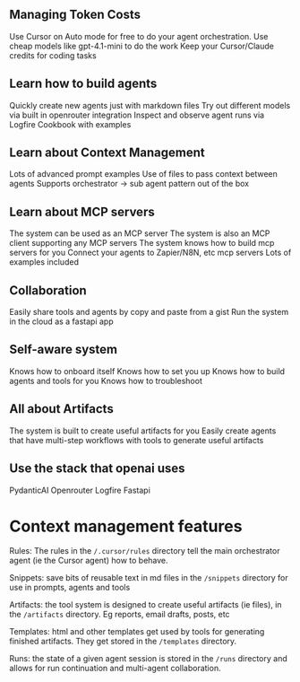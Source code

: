 


## Managing Token Costs

Use Cursor on Auto mode for free to do your agent orchestration. Use cheap models like gpt-4.1-mini to do the work
Keep your Cursor/Claude credits for coding tasks

## Learn how to build agents

Quickly create new agents just with markdown files
Try out different models via built in openrouter integration
Inspect and observe agent runs via Logfire
Cookbook with examples

## Learn about Context Management

Lots of advanced prompt examples
Use of files to pass context between agents 
Supports orchestrator -> sub agent pattern out of the box

## Learn about MCP servers

The system can be used as an MCP server
The system is also an MCP client supporting any MCP servers
The system knows how to build mcp servers for you
Connect your agents to Zapier/N8N, etc mcp servers
Lots of examples included

## Collaboration

Easily share tools and agents by copy and paste from a gist
Run the system in the cloud as a fastapi app

## Self-aware system

Knows how to onboard itself
Knows how to set you up
Knows how to build agents and tools for you
Knows how to troubleshoot

## All about Artifacts

The system is built to create useful artifacts for you
Easily create agents that have multi-step workflows with tools to generate useful artifacts

## Use the stack that openai uses

PydanticAI
Openrouter
Logfire
Fastapi

# Context management features

Rules: The rules in the `/.cursor/rules` directory tell the main orchestrator agent (ie the Cursor agent) how to behave.

Snippets: save bits of reusable text in md files in the `/snippets` directory for use in prompts, agents and tools

Artifacts: the tool system is designed to create useful artifacts (ie files), in the `/artifacts` directory. Eg reports, email drafts, posts, etc

Templates: html and other templates get used by tools for generating finished artifacts. They get stored in the `/templates` directory.

Runs: the state of a given agent session is stored in the `/runs` directory and allows for run continuation and multi-agent collaboration.